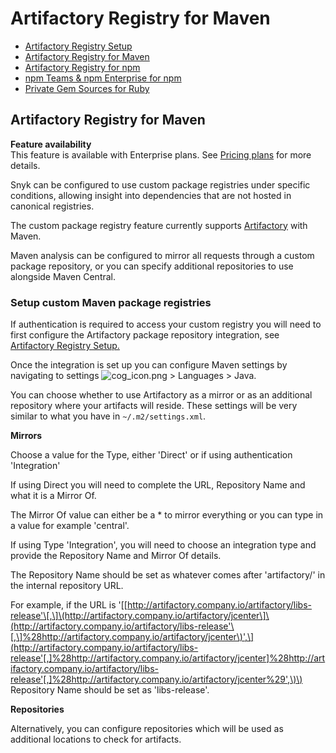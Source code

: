 # Artifactory Registry for Maven

* [ Artifactory Registry Setup](https://github.com/snyk/user-docs/tree/58f91d848e16ddf2ffcca3711d6b8852412be402/hc/en-us/articles/360013805638-Artifactory-Registry-Setup/README.md)
* [ Artifactory Registry for Maven](https://github.com/snyk/user-docs/tree/58f91d848e16ddf2ffcca3711d6b8852412be402/hc/en-us/articles/360005507418-Artifactory-Registry-for-Maven/README.md)
* [ Artifactory Registry for npm](https://github.com/snyk/user-docs/tree/58f91d848e16ddf2ffcca3711d6b8852412be402/hc/en-us/articles/360007537418-Artifactory-Registry-for-npm/README.md)
* [ npm Teams & npm Enterprise for npm](https://github.com/snyk/user-docs/tree/58f91d848e16ddf2ffcca3711d6b8852412be402/hc/en-us/articles/360009411777-npm-Teams-npm-Enterprise-for-npm/README.md)
* [ Private Gem Sources for Ruby](https://github.com/snyk/user-docs/tree/58f91d848e16ddf2ffcca3711d6b8852412be402/hc/en-us/articles/360013742557-Private-Gem-Sources-for-Ruby/README.md)

## Artifactory Registry for Maven

**Feature availability**  
This feature is available with Enterprise plans. See [Pricing plans](https://snyk.io/plans/) for more details.

Snyk can be configured to use custom package registries under specific conditions, allowing insight into dependencies that are not hosted in canonical registries.

The custom package registry feature currently supports [Artifactory](https://github.com/snyk/user-docs/tree/58f91d848e16ddf2ffcca3711d6b8852412be402/hc/en-us/articles/360013805638/README.md) with Maven.

Maven analysis can be configured to mirror all requests through a custom package repository, or you can specify additional repositories to use alongside Maven Central.

### **Setup custom Maven package registries**

If authentication is required to access your custom registry you will need to first configure the Artifactory package repository integration, see [Artifactory Registry Setup.](https://support.snyk.io/hc/en-us/articles/360013805638)

Once the integration is set up you can configure Maven settings by navigating to settings ![cog\_icon.png](https://support.snyk.io/hc/article_attachments/4402908592145/cog_icon.png) &gt; Languages &gt; Java.

You can choose whether to use Artifactory as a mirror or as an additional repository where your artifacts will reside. These settings will be very similar to what you have in `~/.m2/settings.xml`.

**Mirrors**

Choose a value for the Type, either 'Direct' or if using authentication 'Integration'

If using Direct you will need to complete the URL, Repository Name and what it is a Mirror Of.

The Mirror Of value can either be a \* to mirror everything or you can type in a value for example 'central'.

If using Type 'Integration', you will need to choose an integration type and provide the Repository Name and Mirror Of details.

The Repository Name should be set as whatever comes after 'artifactory/' in the internal repository URL.

For example, if the URL is '\[[http://artifactory.company.io/artifactory/libs-release'\[,\]\(http://artifactory.company.io/artifactory/jcenter\]\(http://artifactory.company.io/artifactory/libs-release'\[,\]%28http://artifactory.company.io/artifactory/jcenter\)',\](http://artifactory.company.io/artifactory/libs-release'[,]%28http://artifactory.company.io/artifactory/jcenter]%28http://artifactory.company.io/artifactory/libs-release'[,]%28http://artifactory.company.io/artifactory/jcenter%29',\)\) Repository Name should be set as 'libs-release'.

**Repositories**

Alternatively, you can configure repositories which will be used as additional locations to check for artifacts.

